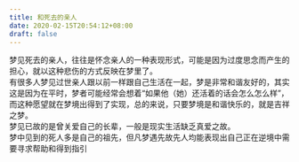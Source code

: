 ```yaml
---
title: 和死去的亲人
date: 2020-02-15T20:54:12+08:00
draft: false
---
```


梦见死去的亲人，往往是怀念亲人的一种表现形式，可能是因为过度思念而产生的担心，就以这种悲伤的方式反映在梦里了。<br>
有很多人梦见过世亲人跟以前一样跟自己生活在一起，梦是非常和谐友好的，其实这是因为在平时，梦者可能经常会想着“如果他（她）还活着的话会怎么怎么样”，而这种愿望就在梦境出得到了实现，总的来说，只要梦境是和谐快乐的，就是吉祥之梦。<br>
梦见已故的是曾关爱自己的长辈，一般是现实生活缺乏真爱之故。<br>
梦中见到的死人多是自己的祖先，但凡梦遇先故先人均能表现出自己正在逆境中需要寻求帮助和得到指引